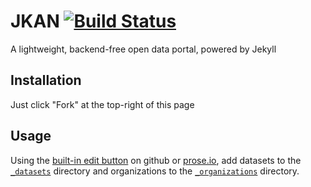 # JKAN [![Build Status](https://travis-ci.org/timwis/jkan.svg?branch=master)](https://travis-ci.org/timwis/jkan)
A lightweight, backend-free open data portal, powered by Jekyll

## Installation
Just click "Fork" at the top-right of this page

## Usage
Using the [built-in edit button](https://help.github.com/articles/editing-files-in-your-repository/) on github
or [prose.io](http://prose.io), add datasets to the [`_datasets`](_datasets) directory and organizations to 
the [`_organizations`](_organizations) directory.
